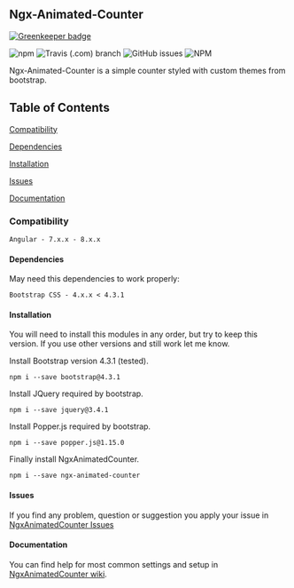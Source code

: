 ## Ngx-Animated-Counter

[![Greenkeeper badge](https://badges.greenkeeper.io/vanishdark/angularanimatedcounter.svg)](https://greenkeeper.io/)

![npm](https://img.shields.io/npm/v/ngx-animated-counter)
![Travis (.com) branch](https://img.shields.io/travis/com/vanishdark/angularanimatedcounter/release)
![GitHub issues](https://img.shields.io/github/issues/vanishdark/angularanimatedcounter)
![NPM](https://img.shields.io/npm/l/ngx-animated-counter)

Ngx-Animated-Counter is a simple counter styled with custom themes from bootstrap.
## Table of Contents
[Compatibility](#compatibility)

[Dependencies](#dependencies)

[Installation](#installation)

[Issues](#issues)

[Documentation](#documentation)

### Compatibility

```
Angular	- 7.x.x - 8.x.x
```
#### Dependencies

May need this dependencies to work properly:

```
Bootstrap CSS - 4.x.x < 4.3.1
```

#### Installation
You will need to install this modules in any order, but try to keep this version. If you use other versions and still work let me know.

Install Bootstrap version 4.3.1 (tested).
 ```npm
npm i --save bootstrap@4.3.1
```
Install JQuery required by bootstrap.
```
npm i --save jquery@3.4.1
```
Install Popper.js required by bootstrap.
```
npm i --save popper.js@1.15.0
```
Finally install NgxAnimatedCounter.
 ```npm
npm i --save ngx-animated-counter 
```

#### Issues

If you find any problem, question or suggestion you apply your issue in
[NgxAnimatedCounter Issues](https://github.com/vanishdark/angularanimatedcounter/issues)


#### Documentation

You can find help for most common settings and setup in [NgxAnimatedCounter wiki](https://github.com/vanishdark/angularanimatedcounter/wiki).
